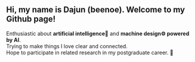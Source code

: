 ## Hi, my name is Dajun (beenoe). Welcome to my Github page!

Enthusiastic about <strong>artificial intelligence🤖</strong> and <strong>machine design⚙️ powered by AI</strong>. 
<br>
Trying to make things I love clear and connected. 
<br>
Hope to participate in related research in my postgraduate career. 🐋

